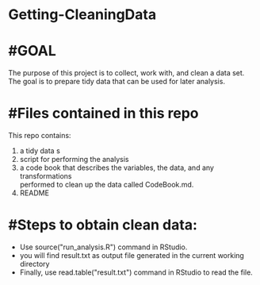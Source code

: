 Getting-CleaningData
====================
#GOAL
=========================================================================
The purpose of this project is to collect, work with, and clean a data set. 
The goal is to prepare tidy data that can be used for later analysis.

#Files contained in this repo
==========================================================================
This repo contains:
1) a tidy data s
2) script for performing the analysis
3) a code book that describes the variables, the data, and any transformations  
performed to clean up the data called CodeBook.md. 
4) README

#Steps to obtain clean data:
========================================
* Use source("run_analysis.R") command in RStudio. 
* you will find result.txt as output file generated in the current working directory
* Finally, use read.table("result.txt") command in RStudio to read the file. 